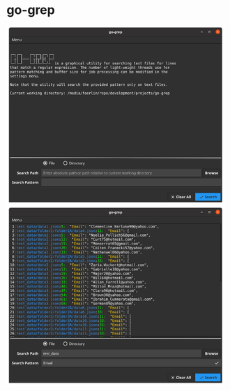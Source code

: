 # __go-grep__

<img src="img/main_window.png" alt="drawing" width="500"/>

<img src="img/result_window.png" alt="drawing" width="500"/>